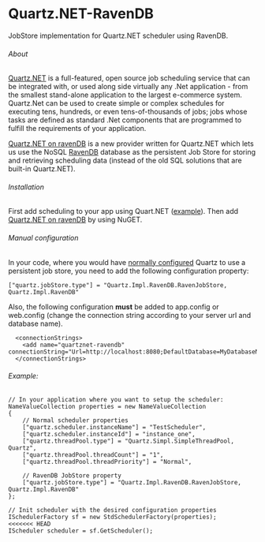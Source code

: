 # Quartz.NET-RavenDB
JobStore implementation for Quartz.NET scheduler using RavenDB.

###### About
[Quartz.NET](http://www.quartz-scheduler.net/) is a full-featured, open source job scheduling service that can be integrated with, or used along side virtually any .Net application - from the smallest stand-alone application to the largest e-commerce system. Quartz.Net can be used to create simple or complex schedules for executing tens, hundreds, or even tens-of-thousands of jobs; jobs whose tasks are defined as standard .Net components that are programmed to fulfill the requirements of your application.

[Quartz.NET on ravenDB](https://github.com/iftahbe/quartznet-RavenDB) is a new provider written for Quartz.NET which lets us use the NoSQL [RavenDB](http://ravendb.net/) database as the persistent Job Store for storing and retrieving scheduling data (instead of the old SQL solutions that are built-in Quartz.NET).

###### Installation
First add scheduling to your app using Quart.NET ([example](http://www.quartz-scheduler.net/documentation/quartz-2.x/quick-start.html)).
Then add [Quartz.NET on ravenDB](https://www.nuget.org/packages/Quartz.Impl.RavenDB/) by using NuGET.

###### Manual configuration
In your code, where you would have [normally configured](http://www.quartz-scheduler.net/documentation/quartz-2.x/tutorial/job-stores.html) Quartz to use a persistent job store, 
you need to add the following configuration property: 
```
["quartz.jobStore.type"] = "Quartz.Impl.RavenDB.RavenJobStore, Quartz.Impl.RavenDB"
```
Also, the following configuration **must** be added to app.config or web.config (change the connection string according to your server url and database name).
```
  <connectionStrings>
    <add name="quartznet-ravendb" connectionString="Url=http://localhost:8080;DefaultDatabase=MyDatabaseName"/>
  </connectionStrings>
```

###### Example:
```
// In your application where you want to setup the scheduler:
NameValueCollection properties = new NameValueCollection
{
	// Normal scheduler properties
	["quartz.scheduler.instanceName"] = "TestScheduler",
	["quartz.scheduler.instanceId"] = "instance_one",
	["quartz.threadPool.type"] = "Quartz.Simpl.SimpleThreadPool, Quartz",
	["quartz.threadPool.threadCount"] = "1",
	["quartz.threadPool.threadPriority"] = "Normal",
	
	// RavenDB JobStore property
	["quartz.jobStore.type"] = "Quartz.Impl.RavenDB.RavenJobStore, Quartz.Impl.RavenDB"
};

// Init scheduler with the desired configuration properties
ISchedulerFactory sf = new StdSchedulerFactory(properties);
<<<<<<< HEAD
IScheduler scheduler = sf.GetScheduler();
```

